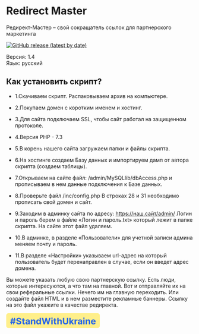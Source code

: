 # Redirect Master

Редирект-Мастер – свой сокращатель ссылок для партнерского маркетинга

[![GitHub release (latest by date)](https://img.shields.io/github/v/release/pekarskyi/RedirectMaster?style=for-the-badge)](https://GitHub.com/pekarskyi/RedirectMaster/releases/)

Версия: 1.4<br>
Язык: русский

## Как установить скрипт?

- 1.Скачиваем скрипт. Распаковываем архив на компьютере.

- 2.Покупаем домен с коротким именем и хостинг.

- 3.Для сайта подключаем SSL, чтобы сайт работал на защищенном протоколе.

- 4.Версия PHP - 7.3

- 5.В корень нашего сайта загружаем папки и файлы скрипта.

- 6.На хостинге создаем Базу данных и импортируем дамп от автора скрипта (создаем таблицы).

- 7.Открываем на сайте файл: /admin/MySQLlib/dbAccess.php и прописываем в нем данные подключения к Базе данных.

- 8.Проверьте файл /inc/config.php
В строках 28 и 31 необходимо прописать свой домен и сайт.

- 9.Заходим в админку сайта по адресу: https://наш.сайт/admin/
Логин и пароль берем в файле «Логин и пароль.txt» который лежит в папке скрипта. На сайте этот файл удаляем.

- 10.В админке, в разделе «Пользователи» для учетной записи админа меняем почту и пароль.

- 11.В разделе «Настройки» указываем url-адрес на который пользователь будет перенаправлен в случае, если он введет адрес домена.

Вы можете указать любую свою партнерскую ссылку. Есть люди, которые интересуются, а что там на главной. Вот и отправляйте их на свои реферальные ссылки. Нечего им на главную переходить. Или создайте файл HTML и в нем разместите рекламные баннеры. Ссылку на это файл укажите в качестве редиректа.

[![Stand With Ukraine](https://raw.githubusercontent.com/vshymanskyy/StandWithUkraine/main/badges/StandWithUkraine.svg)](https://sitex.me/standwithukraine)